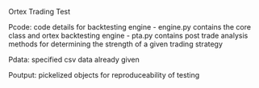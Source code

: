 Ortex Trading Test

Pcode: code details for backtesting engine
    - engine.py contains the core class and ortex backtesting engine
    - pta.py contains post trade analysis methods for determining the strength of a given trading strategy

Pdata: specified csv data already given

Poutput: pickelized objects for reproduceability of testing 